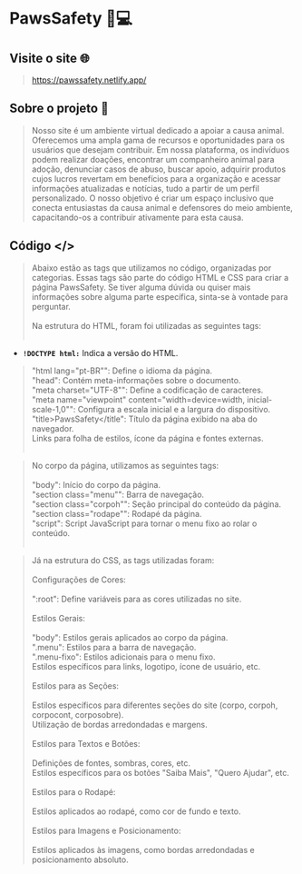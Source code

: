# PawsSafety 🐾💻
## Visite o site 🌐
> https://pawssafety.netlify.app/

## Sobre o projeto 📜
> Nosso site é um ambiente virtual dedicado a apoiar a causa animal. Oferecemos uma ampla gama de recursos e oportunidades para os usuários que desejam contribuir. Em nossa plataforma, os indivíduos podem realizar doações, encontrar um companheiro animal para adoção, denunciar casos de abuso, buscar apoio, adquirir produtos cujos lucros revertam em benefícios para a organização e acessar informações atualizadas e notícias, tudo a partir de um perfil personalizado. O nosso objetivo é criar um espaço inclusivo que conecta entusiastas da causa animal e defensores do meio ambiente, capacitando-os a contribuir ativamente para esta causa.

## Código </>
> Abaixo estão as tags que utilizamos no código, organizadas por categorias. Essas tags são parte do código HTML e CSS para criar a página PawsSafety. Se tiver alguma dúvida ou quiser mais informações sobre alguma parte específica, sinta-se à vontade para perguntar.<br /><br />
> Na estrutura do HTML, foram foi utilizadas as seguintes tags:<br /><br />
* **`!DOCTYPE html:`**  Indica a versão do HTML.<br />
> "html lang="pt-BR"": Define o idioma da página.<br />
> "head": Contém meta-informações sobre o documento.<br />
> "meta charset="UTF-8"": Define a codificação de caracteres.<br />
> "meta name="viewpoint" content="width=device=width, inicial-scale-1,0"": Configura a escala inicial e a largura do dispositivo.<br />
> "title>PawsSafety</title": Título da página exibido na aba do navegador.<br />
> Links para folha de estilos, ícone da página e fontes externas.<br /><br />

> No corpo da página, utilizamos as seguintes tags:<br /><br />
>"body": Início do corpo da página.<br />
>"section class="menu"": Barra de navegação.<br />
>"section class="corpoh"": Seção principal do conteúdo da página.<br />
>"section class="rodape"": Rodapé da página.<br />
>"script": Script JavaScript para tornar o menu fixo ao rolar o conteúdo.<br /><br />
  
> Já na estrutura do CSS, as tags utilizadas foram:<br /><br />
>Configurações de Cores:<br /><br />
>":root": Define variáveis para as cores utilizadas no site.<br /><br />
>Estilos Gerais:<br /><br />
>"body": Estilos gerais aplicados ao corpo da página.<br />
>".menu": Estilos para a barra de navegação.<br />
>".menu-fixo": Estilos adicionais para o menu fixo.<br />
>Estilos específicos para links, logotipo, ícone de usuário, etc.<br /><br />
>Estilos para as Seções:<br /><br />
>Estilos específicos para diferentes seções do site (corpo, corpoh, corpocont, corposobre).<br />
>Utilização de bordas arredondadas e margens.<br /><br />
>Estilos para Textos e Botões:<br /><br />
>Definições de fontes, sombras, cores, etc.<br />
>Estilos específicos para os botões "Saiba Mais", "Quero Ajudar", etc.<br /><br />
>Estilos para o Rodapé:<br /><br />
>Estilos aplicados ao rodapé, como cor de fundo e texto.<br /><br />
>Estilos para Imagens e Posicionamento:<br /><br />
>Estilos aplicados às imagens, como bordas arredondadas e posicionamento absoluto.
